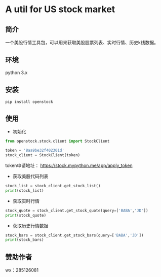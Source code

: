 # A util for US stock market

## 简介

一个美股行情工具包，可以用来获取美股股票列表、实时行情、历史k线数据。

## 环境

python 3.x

## 安装 
 
```
pip install openstock
```

## 使用

- 初始化

```python
from openstock.stock.client import StockClient

token = '8aa9be32f402301d' 
stock_client = StockClient(token)
```

token申请地址： https://stock.mypython.me/app/apply_token

- 获取美股代码列表

```python
stock_list = stock_client.get_stock_list()
print(stock_list)
```

- 获取实时行情

```python
stock_quote = stock_client.get_stock_quote(query=['BABA','JD'])
print(stock_quote)
```

- 获取历史行情数据

```python
stock_bars = stock_client.get_stock_bars(query=['BABA','JD'])
print(stock_bars)
```

## 赞助作者

wx：285126081
